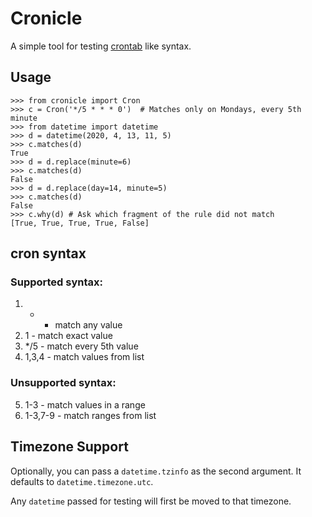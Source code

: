 # Cronicle

A simple tool for testing [crontab](https://en.wikipedia.org/wiki/Cron) like syntax.

## Usage

    >>> from cronicle import Cron
    >>> c = Cron('*/5 * * * 0')  # Matches only on Mondays, every 5th minute
    >>> from datetime import datetime
    >>> d = datetime(2020, 4, 13, 11, 5)
    >>> c.matches(d)
    True
    >>> d = d.replace(minute=6)
    >>> c.matches(d)
    False
    >>> d = d.replace(day=14, minute=5)
    >>> c.matches(d)
    False
    >>> c.why(d) # Ask which fragment of the rule did not match
    [True, True, True, True, False]

## cron syntax

### Supported syntax:

1. * - match any value
2. 1 - match exact value
3. */5 - match every 5th value
4. 1,3,4 - match values from list

### Unsupported syntax:

5. 1-3 - match values in a range
6. 1-3,7-9 - match ranges from list


## Timezone Support

Optionally, you can pass a `datetime.tzinfo` as the second argument. It
defaults to `datetime.timezone.utc`.

Any `datetime` passed for testing will first be moved to that timezone.
